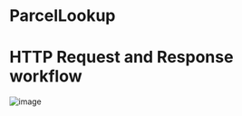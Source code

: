 # ParcelLookup

# HTTP Request and Response workflow
![image](https://user-images.githubusercontent.com/11726956/180094086-0e8d2385-040f-4aa6-9614-b99339cdb593.png)
